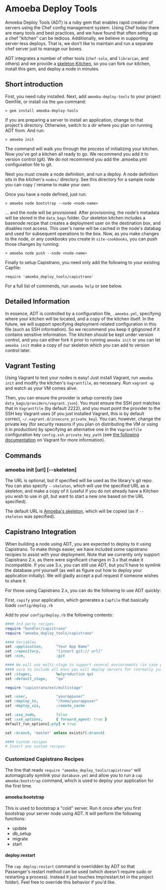 Amoeba Deploy Tools
===================

Amoeba Deploy Tools (ADT) is a ruby gem that enables rapid creation of servers using the Chef config
management system. Using Chef today there are many tools and best practices, and we have found that
often setting up a chef "kitchen" can be tedious. Additionally, we believe in supporting server-less
deploys. That is, we don't like to maintain and run a separate chef server just to manage our boxes.

ADT integrates a number of other tools (`chef-solo`, and `librarian`, and others) and we provide a
[skeleton Kitchen](http://github.com/AmoebaLabs/amoeba-kitchen-skel), so you can fork our
kitchen, install this gem, and deploy a node in minutes.

## Short introduction

First, you need ruby installed. Next, add `amoeba-deploy-tools` to your project Gemfile, or install
via the `gem` command:

    > gem install amoeba-deploy-tools

If you are preparing a server to install an application, change to that project's directory.
Otherwise, switch to a dir where you plan on running ADT from. And run:

    > amoeba init

The command will walk you through the process of initializing your kitchen. Now you've got a
kitchen all ready to go. We recommend you add it to version control (git). We do not recommend you
add the .amoeba.yml configuration file to git.

Next you must create a node definition, and run a deploy. A node definition sits in the kitchen's
`nodes/` directory. See this directory for a sample node you can copy / rename to make your own.

Once you have a node defined, just run:

    > amoeba node bootstrap --node <node-name>

... and the node will be provisioned. After provisioning, the node's metadata will be stored in the
`data_bags` folder. Our skeleton kitchen includes a basenode recipe that creates a deployment user
on the destination box, and disables root access. This user's name will be cached in the node's
databag and used for subsequent operations to the box. Now, as you make changes to the node, or any
cookbooks you create in `site-cookbooks`, you can push those changes by running:

    > amoeba node push --node <node-name>

Finally to setup Capistrano, you need only add the following to your existing Capfile:

    require 'amoeba_deploy_tools/capistrano'

For a full list of commends, run `amoeba help` or see below.

## Detailed Information

In essence, ADT is controlled by a configuration file, `.amoeba.yml`, specifying where your kitchen
will be located, and a copy of the kitchen itself. In the future, we will support specifying
deployment-related configuration in this file (such as SSH information). So we recommend you keep it
gitignored if it contains sensitive information. The kitchen should be kept under version control,
and you can either fork it prior to running `amoeba init` or you can let `amoeba init` make a copy
of our skeleton which you can add to version control later.

## Vagrant Testing

Using Vagrant to test your nodes is easy! Just install Vagrant, run `amoeba init` and modify the
kitchen's `Vagrantfile`, as necessary. Run `vagrant up` and watch as your VM comes alive.

Then, you can ensure the provider is setup correctly (see `data_bags/providers/vagrant.json`). You
must ensure the SSH port matches that in `Vagrantfile` (by default 2222), and you must point the
provider to the SSH key Vagrant uses (if you just installed Vagrant, this is by default correct,
`~/.vagrant.d/insecure_private_key`). You can, however, change the private key (for security
reasons if you plan on distributing the VM or using it in production) by specifying an alternative
one in the `Vagrantfile` configuration key `config.ssh.private_key_path` (see
[the following documentation](http://docs-v1.vagrantup.com/v1/docs/config/ssh/private_key_path.html)
on Vagrant for more information).

## Commands

### amoeba init [url] [--skeleton]

The URL is optional, but if specified will be used as the library's git repo. You can also specify
`--skeleton`, which will use the specified URL as a skeleton, and make a copy of it (useful if you
do not already have a Kitchen you wish to use in git, but want to start a new one based on the URL
specified).

The default URL is [Amoeba's skeleton](https://github.com/AmoebaLabs/amoeba-kitchen-skel),
which will be copied (as if `--skeleton` was specified).


## Capistrano Integration

When building a node using ADT, you are expected to deploy to it using Capistrano. To make things
easier, we have included some capistrano recipies to assist with your deployment. Note that we
currently only support Capistrano 2.x, as there were significant changes in 3.x that make it
incompatible. If you use 3.x, you can still use ADT, but you'll have to symlink the database.yml
yourself (as well as figure out how to deploy your application initially). We will gladly accept a
pull request if someone wishes to share it.

For those using Capistrano 2.x, you can do the following to use ADT quickly:

First, `capify` your application, which generates a `Capfile` that basically loads `config/deploy.rb`

Add to your `config/deploy.rb` the following contents:

```ruby
#### 3rd party recipes
require "bundler/capistrano"
require "amoeba_deploy_tools/capistrano"

#### Variables
set :application,      "Your App Name"
set :repository,       "[insert git:// url]"
set :scm,              :git

#### We will use multi-stage to support several enviornments (in case you use more than one). Be
#### sure to include all envs you will deploy servers for (normally just QA and Production).
set :stages,           %w(production qa)
set :default_stage,    "qa"

require "capistrano/ext/multistage"

set :user,             "yourappuser"
set :deploy_to,        "/home/yourappuser"
set :deploy_via,       :remote_cache

set :use_sudo,         false
set :ssh_options,      { forward_agent: true }
default_run_options[:pty] = true

set :branch, 'master' unless exists?(:branch)

#### Custom recipes
# Insert any custom recipes

```

### Customized Capistrano Recipes

The line that reads `require "amoeba_deploy_tools/capistrano"` will automagically symlink your
`database.yml` and allow you to run a `cap amoeba:bootstrap` command, which is used to deploy your
application for the first time.

#### amoeba:bootstrap

This is used to bootstrap a "cold" server. Run it once after you first bootstrap your server node
using ADT. It will perform the following functions:

 * update
 * db_setup
 * migrate
 * start

#### deploy:restart

The `cap deploy:restart` command is overridden by ADT so that Passenger's restart method can be used
(which doesn't require sudo or restarting a process). Instead it just touches tmp/restart.txt in the
project folder). Feel free to override this behavior if you'd like.
